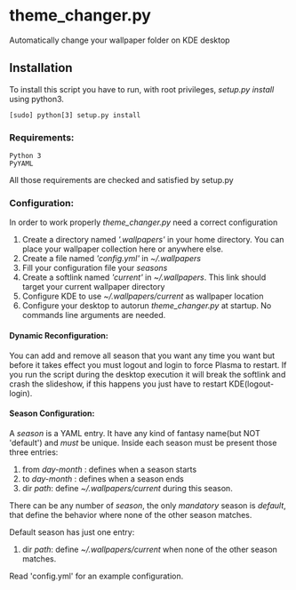 # theme_changer.py
Automatically change your wallpaper folder on KDE desktop 


## Installation
To install this script you have to run, with root privileges, 
*setup.py install* using python3.

    [sudo] python[3] setup.py install


### Requirements:
    Python 3
    PyYAML 

All those requirements are checked and satisfied  by setup.py

### Configuration:
In order to work properly *theme_changer.py* need a correct configuration
1. Create a directory named *'.wallpapers'* in your home directory. 
You can place your wallpaper collection here or anywhere else.
2. Create a file named *'config.yml'*  in *~/.wallpapers*
3. Fill your configuration file your *seasons*
4. Create a softlink named *'current'* in *~/.wallpapers*. This link should target 
your current wallpaper directory
5. Configure KDE to use *~/.wallpapers/current* as wallpaper location
6. Configure your desktop to autorun *theme_changer.py* at startup. No commands line arguments 
are needed.

#### Dynamic Reconfiguration:
You can add and remove all season that you want any time you want but before it takes effect you must
logout and login to force Plasma to restart. If you run the script during the desktop execution it
will break the softlink and crash the slideshow, if this happens you just have to restart KDE(logout-login).

#### Season Configuration:
A *season* is a YAML entry. It have any kind of fantasy name(but NOT 'default')
 and *must* be unique. Inside each season must be present those three entries:
 1. from *day-month* : defines when a season starts
 2. to  *day-month* : defines when a season ends
 3. dir *path*: define *~/.wallpapers/current* during this season.

There can be any number of *season*, the only *mandatory* season is *default*, that define the behavior
where none of the other season matches.

Default season has just one entry:
1. dir *path*: define *~/.wallpapers/current* when none of the other season matches.

Read 'config.yml' for an example configuration.


